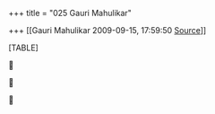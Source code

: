 +++
title = "025 Gauri Mahulikar"

+++
[[Gauri Mahulikar	2009-09-15, 17:59:50 [Source](https://groups.google.com/g/bvparishat/c/XPU2nF4QEoU)]]



[TABLE]







